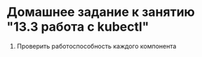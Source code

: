 # Домашнее задание к занятию "13.3 работа с kubectl"

1. Проверить работоспособность каждого компонента

    